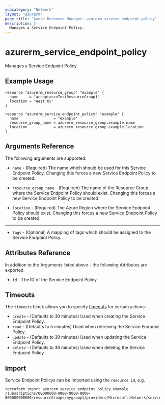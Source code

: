 ```yaml
---
subcategory: "Network"
layout: "azurerm"
page_title: "Azure Resource Manager: azurerm_service_endpoint_policy"
description: |-
  Manages a Service Endpoint Policy.
---
```


# azurerm_service_endpoint_policy

Manages a Service Endpoint Policy.

## Example Usage

```hcl
resource "azurerm_resource_group" "example" {
  name     = "acceptanceTestResourceGroup1"
  location = "West US"
}

resource "azurerm_service_endpoint_policy" "example" {
  name                = "example"
  resource_group_name = azurerm_resource_group.example.name
  location            = azurerm_resource_group.example.location
}
```

## Arguments Reference

The following arguments are supported:

* `name` - (Required) The name which should be used for this Service Endpoint Policy. Changing this forces a new Service Endpoint Policy to be created.

* `resource_group_name` - (Required) The name of the Resource Group where the Service Endpoint Policy should exist. Changing this forces a new Service Endpoint Policy to be created.

* `location` - (Required) The Azure Region where the Service Endpoint Policy should exist. Changing this forces a new Service Endpoint Policy to be created.

---

* `tags` - (Optional) A mapping of tags which should be assigned to the Service Endpoint Policy.

## Attributes Reference

In addition to the Arguments listed above - the following Attributes are exported: 

* `id` - The ID of the Service Endpoint Policy.

## Timeouts

The `timeouts` block allows you to specify [timeouts](https://www.terraform.io/docs/configuration/resources.html#timeouts) for certain actions:

* `create` - (Defaults to 30 minutes) Used when creating the Service Endpoint Policy.
* `read` - (Defaults to 5 minutes) Used when retrieving the Service Endpoint Policy.
* `update` - (Defaults to 30 minutes) Used when updating the Service Endpoint Policy.
* `delete` - (Defaults to 30 minutes) Used when deleting the Service Endpoint Policy.

## Import

Service Endpoint Policys can be imported using the `resource id`, e.g.

```shell
terraform import azurerm_service_endpoint_policy.example /subscriptions/00000000-0000-0000-0000-000000000000/resourceGroups/mygroup1/providers/Microsoft.Network/serviceEndpointPolicies/policy1
```
